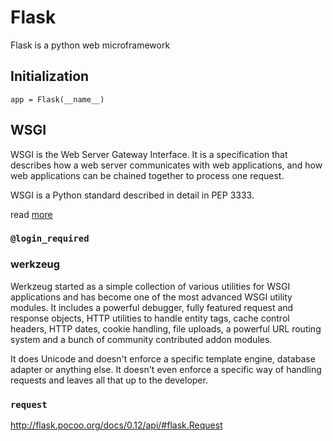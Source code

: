 # Flask

Flask is a python web microframework

## Initialization
`app = Flask(__name__)`

## WSGI

WSGI is the Web Server Gateway Interface. It is a specification that describes how a web server communicates with web applications, and how web applications can be chained together to process one request.

WSGI is a Python standard described in detail in PEP 3333.

read [more](https://wsgi.readthedocs.io/en/latest/learn.html)

### `@login_required`

### werkzeug

Werkzeug started as a simple collection of various utilities for WSGI
applications and has become one of the most advanced WSGI utility modules. It
includes a powerful debugger, fully featured request and response objects, HTTP
utilities to handle entity tags, cache control headers, HTTP dates, cookie
handling, file uploads, a powerful URL routing system and a bunch of community
contributed addon modules.

It does Unicode and doesn't enforce a specific template engine, database adapter
or anything else. It doesn't even enforce a specific way of handling requests
and leaves all that up to the developer.

### `request`

http://flask.pocoo.org/docs/0.12/api/#flask.Request
